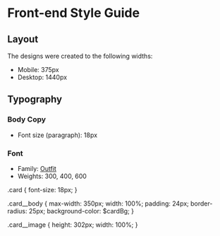 # Front-end Style Guide

## Layout

The designs were created to the following widths:

- Mobile: 375px
- Desktop: 1440px



## Typography

### Body Copy

- Font size (paragraph): 18px

### Font

- Family: [Outfit](https://fonts.google.com/specimen/Outfit)
- Weights: 300, 400, 600


.card {
  font-size: 18px;
}

.card__body {
  max-width: 350px;
  width: 100%;
  padding: 24px;
  border-radius: 25px;
  background-color: $cardBg;
}

.card__image {
  height: 302px;
  width: 100%;
}
